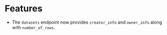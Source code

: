 # Features

* The `datasets` endpoint now provides `creator_info` and `owner_info` along with `number_of_rows`.
